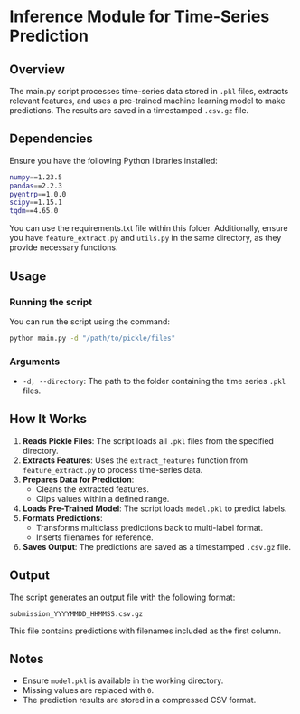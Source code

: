 # Inference Module for Time-Series Prediction

## Overview
The main.py script processes time-series data stored in `.pkl` files, extracts relevant features, and uses a pre-trained machine learning model to make predictions. The results are saved in a timestamped `.csv.gz` file.

## Dependencies
Ensure you have the following Python libraries installed:

```sh
numpy==1.23.5
pandas==2.2.3
pyentrp==1.0.0
scipy==1.15.1
tqdm==4.65.0
```
You can use the requirements.txt file within this folder.
Additionally, ensure you have `feature_extract.py` and `utils.py` in the same directory, as they provide necessary functions.

## Usage

### Running the script
You can run the script using the command:

```sh
python main.py -d "/path/to/pickle/files"
```

### Arguments
- `-d, --directory`: The path to the folder containing the time series `.pkl` files.

## How It Works
1. **Reads Pickle Files**: The script loads all `.pkl` files from the specified directory.
2. **Extracts Features**: Uses the `extract_features` function from `feature_extract.py` to process time-series data.
3. **Prepares Data for Prediction**:
   - Cleans the extracted features.
   - Clips values within a defined range.
4. **Loads Pre-Trained Model**: The script loads `model.pkl` to predict labels.
5. **Formats Predictions**:
   - Transforms multiclass predictions back to multi-label format.
   - Inserts filenames for reference.
6. **Saves Output**: The predictions are saved as a timestamped `.csv.gz` file.

## Output
The script generates an output file with the following format:

```
submission_YYYYMMDD_HHMMSS.csv.gz
```

This file contains predictions with filenames included as the first column.

## Notes
- Ensure `model.pkl` is available in the working directory.
- Missing values are replaced with `0`.
- The prediction results are stored in a compressed CSV format.